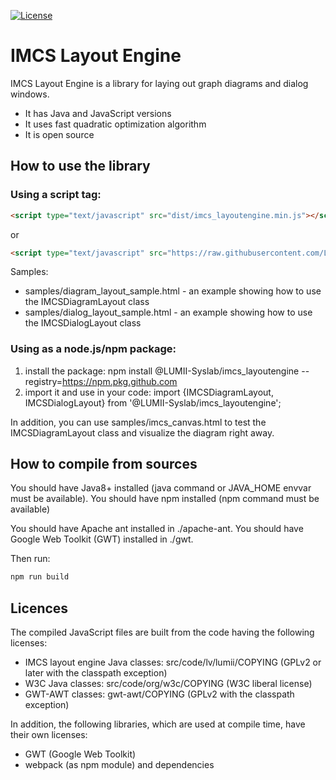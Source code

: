 [![License](https://img.shields.io/badge/license-GPLv2wCPE%2BW3C-brightgreen)](https://raw.githubusercontent.com/LUMII-Syslab/imcs_layoutengine/master/imcs_layoutengine.COPYING)

# IMCS Layout Engine
IMCS Layout Engine is a library for laying out graph diagrams and dialog windows.

- It has Java and JavaScript versions
- It uses fast quadratic optimization algorithm
- It is open source

## How to use the library

### Using a script tag:
```html
<script type="text/javascript" src="dist/imcs_layoutengine.min.js"></script>
```
or
```html
<script type="text/javascript" src="https://raw.githubusercontent.com/LUMII-Syslab/imcs_layoutengine/master/dist/imcs_layoutengine.min.js"></script>
```

Samples:
* samples/diagram_layout_sample.html - an example showing how to use the IMCSDiagramLayout class
* samples/dialog_layout_sample.html - an example showing how to use the IMCSDialogLayout class

### Using as a node.js/npm package:
  1) install the package:
     npm install @LUMII-Syslab/imcs_layoutengine --registry=https://npm.pkg.github.com
  2) import it and use in your code:
     import {IMCSDiagramLayout, IMCSDialogLayout} from '@LUMII-Syslab/imcs_layoutengine';

In addition, you can use samples/imcs_canvas.html to test the IMCSDiagramLayout class and
visualize the diagram right away.

## How to compile from sources
You should have Java8+ installed (java command or JAVA_HOME envvar must be available).
You should have npm installed (npm command must be available)

You should have Apache ant installed in ./apache-ant.
You should have Google Web Toolkit (GWT) installed in ./gwt.

Then run:
```bash
npm run build
```

## Licences
The compiled JavaScript files are built from the code having
the following licenses:
* IMCS layout engine Java classes: src/code/lv/lumii/COPYING (GPLv2 or later with the classpath exception)
* W3C Java classes: src/code/org/w3c/COPYING (W3C liberal license)
* GWT-AWT classes: gwt-awt/COPYING  (GPLv2 with the classpath exception)

In addition, the following libraries, which are used at compile time, have their own licenses:
* GWT (Google Web Toolkit)
* webpack (as npm module) and dependencies
